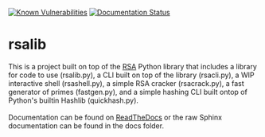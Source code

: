 [![Known Vulnerabilities](https://snyk.io/test/github/kquaziportfolio/rsalib/badge.svg?targetFile=requirements.txt)](https://snyk.io/test/github/kquaziportfolio/rsalib?targetFile=requirements.txt)
[![Documentation Status](https://readthedocs.org/projects/rsalib/badge/?version=latest)](https://rsalib.readthedocs.io/en/latest/?badge=latest)
# rsalib
This is a project built on top of the <a href="https://pypi.org/project/rsa/">RSA</a> Python library that includes a library for code to use (rsalib.py), a CLI built on top of the
library (rsacli.py), a WIP interactive shell (rsashell.py), a simple RSA cracker (rsacrack.py), a fast generator of primes (fastgen.py), and a simple hashing CLI built ontop of
Python's builtin Hashlib (quickhash.py).
<br><br>
Documentation can be found on
[ReadTheDocs](https://rsalib.readthedocs.io/en/master/) or the
raw Sphinx documentation can be found in the docs folder.

